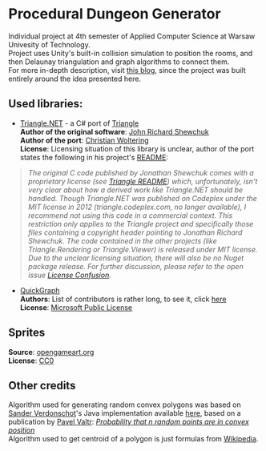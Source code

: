 # Procedural Dungeon Generator
Individual project at 4th semester of Applied Computer Science at Warsaw Univesity of Technology. \
Project uses Unity's built-in collision simulation to position the rooms, and then Delaunay triangulation and graph algorithms to connect them. \
For more in-depth description, visit [this blog](https://www.gamedeveloper.com/programming/procedural-dungeon-generation-algorithm), since the project was built entirely around the idea presented here.

## Used libraries:
- [Triangle.NET](https://github.com/wo80/Triangle.NET) - a C# port of [Triangle](https://www.cs.cmu.edu/~quake/triangle.html) \
**Author of the original software**: [John Richard Shewchuk](https://people.eecs.berkeley.edu/~jrs/) \
**Author of the port**: [Christian Woltering](https://github.com/wo80) \
**License**: Licensing situation of this library is unclear, author of the port states the following in his project's [README](https://github.com/wo80/Triangle.NET/blob/master/README.md):
> *The original C code published by Jonathan Shewchuk comes with a proprietary license (see [Triangle README](https://github.com/wo80/Triangle/blob/master/src/Triangle/README)) which, unfortunately, isn't very clear about how a derived work like Triangle.NET should be handled. Though Triangle.NET was published on Codeplex under the MIT license in 2012 (triangle.codeplex.com, no longer available), I recommend not using this code in a commercial context. This restriction only applies to the Triangle project and specifically those files containing a copyright header pointing to Jonathan Richard Shewchuk. The code contained in the other projects (like Triangle.Rendering or Triangle.Viewer) is released under MIT license. Due to the unclear licensing situation, there will also be no Nuget package release. For further discussion, please refer to the open issue [License Confusion](https://github.com/wo80/Triangle.NET/issues/6).*

- [QuickGraph](https://github.com/YaccConstructor/QuickGraph) \
**Authors**: List of contributors is rather long, to see it, click [here](https://github.com/YaccConstructor/QuickGraph/graphs/contributors "QuickGraph contributors") \
**License**: [Microsoft Public License](https://github.com/YaccConstructor/QuickGraph/blob/master/LICENSE.txt)

## Sprites
**Source**: [opengameart.org](https://opengameart.org/content/dungeon-crawl-32x32-tiles-supplemental) \
**License**: [CC0](https://creativecommons.org/publicdomain/zero/1.0/)

## Other credits
Algorithm used for generating random convex polygons was based on [Sander Verdonschot](https://cglab.ca/~sander/)'s Java implementation available [here](), based on a publication by [Pavel Valtr](https://zbmath.org/authors/?q=ai%3Avaltr.pavelhttps://zbmath.org/authors/?q=ai%3Avaltr.pavel): [*Probability that n random points are in convex position*](https://zbmath.org/?q=an%3A0820.60007) \
Algorithm used to get centroid of a polygon is just formulas from [Wikipedia](https://en.wikipedia.org/wiki/Centroid#Of_a_polygon).